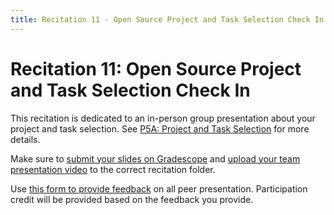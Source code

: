 ```yaml
---
title: Recitation 11 - Open Source Project and Task Selection Check In
---
```


# Recitation 11: Open Source Project and Task Selection Check In

This recitation is dedicated to an in-person group presentation about your project and task selection. See [P5A: Project and Task Selection](https://cmu-313.github.io/projects/P5/1_projectcheck/#check-in-presentation-80-pts) for more details.

Make sure to [submit your slides on Gradescope](https://www.gradescope.com/courses/835182/assignments/5259059/) and [upload your team presentation video](https://drive.google.com/drive/folders/1jnwGV4qbPs_DATSLHeagPXM9YpYwrlvG?usp=drive_link) to the correct recitation folder.

Use [this form to provide feedback](https://docs.google.com/forms/d/e/1FAIpQLSdLLAp1N-zGR5fy8weRzwTv5tynwZ-AjArBNwWUBnOvE6160A/viewform?usp=sf_link) on all peer presentation. Participation credit will be provided based on the feedback you provide.